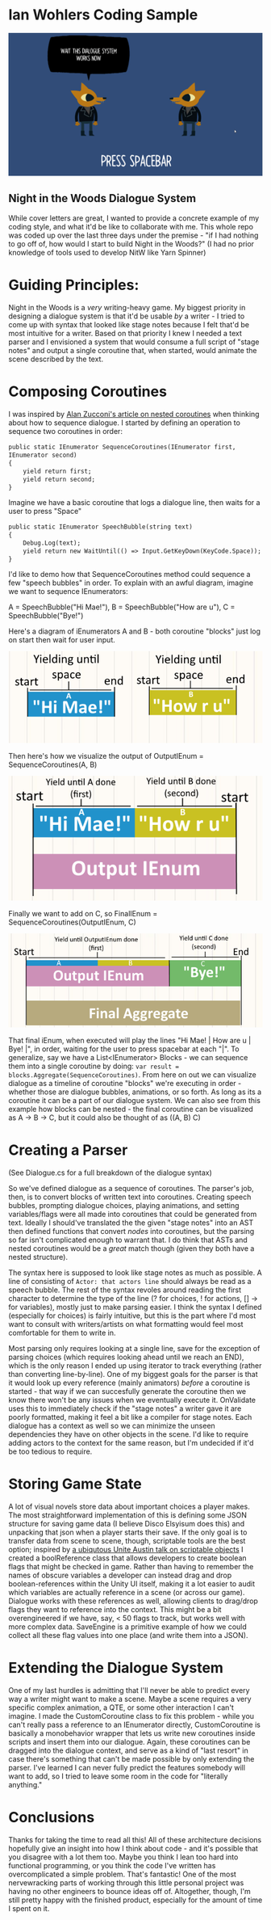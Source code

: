 # Ian Wohlers Coding Sample

![Dialogue generator in action](Images/demo.gif)

## Night in the Woods Dialogue System
While cover letters are great, I wanted to provide a concrete example of my coding style, and what it'd be like to collaborate with me. This whole repo was coded up over the last three days under the premise - "if I had nothing to go off of, how would I start to build Night in the Woods?" (I had no prior knowledge of tools used to develop NitW like Yarn Spinner)

# Guiding Principles:
Night in the Woods is a *very* writing-heavy game. My biggest priority in designing a dialogue system is that it'd be usable *by* a writer - I tried to come up with syntax that looked like stage notes because I felt that'd be most intuitive for a writer. Based on that priority I knew I needed a text parser and I envisioned a system that would consume a full script of "stage notes" and output a single coroutine that, when started, would animate the scene described by the text.

# Composing Coroutines
I was inspired by [Alan Zucconi's article on nested coroutines](https://www.alanzucconi.com/2017/02/15/nested-coroutines-in-unity/) when thinking about how to sequence dialogue. I started by defining an operation to sequence two coroutines in order:

```
public static IEnumerator SequenceCoroutines(IEnumerator first, IEnumerator second)
{
    yield return first;
    yield return second;
}
```

Imagine we have a basic coroutine that logs a dialogue line, then waits for a user to press "Space"

```
public static IEnumerator SpeechBubble(string text)
{
    Debug.Log(text);
    yield return new WaitUntil(() => Input.GetKeyDown(KeyCode.Space));
}
```

I'd like to demo how that SequenceCoroutines method could sequence a few "speech bubbles" in order. To explain with an awful diagram, imagine we want to sequence IEnumerators:

A = SpeechBubble("Hi Mae!"), B = SpeechBubble("How are u"), C = SpeechBubble("Bye!")

Here's a diagram of iEnumerators A and B - both coroutine "blocks" just log on start then wait for user input.

![Two coroutines](Images/twoOfThem.png)

Then here's how we visualize the output of OutputIEnum = SequenceCoroutines(A, B)

![Composite coroutine](Images/composite.png)

Finally we want to add on C, so FinalIEnum = SequenceCoroutines(OutputIEnum, C)

![Aggregate coroutine](Images/aggregate.png)

That final iEnum, when executed will play the lines "Hi Mae! | How are u | Bye! |", in order, waiting for the user to press spacebar at each "|".
To generalize, say we have a List\<IEnumerator\> Blocks - we can sequence them into a single coroutine by doing: `var result = blocks.Aggregate(SequenceCoroutines)`. From here on out we can visualize dialogue as a timeline of coroutine "blocks" we're executing in order - whether those are dialogue bubbles, animations, or so forth. As long as its a coroutine it can be a part of our dialogue system. We can also see from this example how blocks can be nested - the final coroutine can be visualized as A -> B -> C, but it could also be thought of as ((A, B) C)

# Creating a Parser
(See Dialogue.cs for a full breakdown of the dialogue syntax)

So we've defined dialogue as a sequence of coroutines. The parser's job, then, is to convert blocks of written text into coroutines. Creating speech bubbles, prompting dialogue choices, playing animations, and setting variables/flags were all made into coroutines that could be generated from text. Ideally I should've translated the the given "stage notes" into an AST then defined functions that convert *nodes* into coroutines, but the parsing so far isn't complicated enough to warrant that. I do think that ASTs and nested coroutines would be a *great* match though (given they both have a nested structure).

The syntax here is supposed to look like stage notes as much as possible. A line of consisting of `Actor: that actors line` should always be read as a speech bubble. The rest of the syntax revoles around reading the first character to determine the type of the line (? for choices, ! for actions, [] -> for variables), mostly just to make parsing easier. I think the syntax I defined (especially for choices) is fairly intuitive, but this is the part where I'd most want to consult with writers/artists on what formatting would feel most comfortable for them to write in.

Most parsing only requires looking at a single line, save for the exception of parsing choices (which requires looking ahead until we reach an END), which is the only reason I ended up using iterator to track everything (rather than converting line-by-line). One of my biggest goals for the parser is that it would look up every reference (mainly animators) *before* a coroutine is started - that way if we can succesfully generate the coroutine then we know there won't be any issues when we eventually execute it. OnValidate uses this to immediately check if the "stage notes" a writer gave it are poorly formatted, making it feel a bit like a compiler for stage notes. Each dialogue has a context as well so we can minimize the unseen dependencies they have on other objects in the scene. I'd like to require adding actors to the context for the same reason, but I'm undecided if it'd be too tedious to require.

# Storing Game State
A lot of visual novels store data about important choices a player makes. The most straightforward implementation of this is defining some JSON structure for saving game data (I believe Disco Elsyisum does this) and unpacking that json when a player starts their save. If the only goal is to transfer data from scene to scene, though, scriptable tools are the best option; inspired by [a ubiqutous Unite Austin talk on scriptable objects](https://www.youtube.com/watch?v=raQ3iHhE_Kk) I created a boolReference class that allows developers to create boolean flags that might be checked in game. Rather than having to remember the names of obscure variables a developer can instead drag and drop boolean-references within the Unity UI itself, making it a lot easier to audit which variables are actually reference in a scene (or across our game). Dialogue works with these references as well, allowing clients to drag/drop flags they want to reference into the context. This might be a bit overengineered if we have, say, \< 50 flags to track, but works well with more complex data. SaveEngine is a primitive example of how we could collect all these flag values into one place (and write them into a JSON).

# Extending the Dialogue System
One of my last hurdles is admitting that I'll never be able to predict every way a writer might want to make a scene. Maybe a scene requires a very specific complex animation, a QTE, or some other interaction I can't imagine. I made the CustomCoroutine class to fix this problem - while you can't really pass a reference to an IEnumerator directly, CustomCoroutine is basically a monobehavior wrapper that lets us write new coroutines inside scripts and insert them into our dialogue. Again, these coroutines can be dragged into the dialogue context, and serve as a kind of "last resort" in case there's something that can't be made possible by only extending the parser. I've learned I can never fully predict the features somebody will want to add, so I tried to leave some room in the code for "literally anything."

# Conclusions
Thanks for taking the time to read all this! All of these architecture decisions hopefully give an insight into how I think about code - and it's possible that you disagree with a lot them too. Maybe you think I lean too hard into functional programming, or you think the code I've written has overcomplicated a simple problem. That's fantastic! One of the most nervewracking parts of working through this little personal project was having no other engineers to bounce ideas off of. Altogether, though, I'm still pretty happy with the finished product, especially for the amount of time I spent on it.